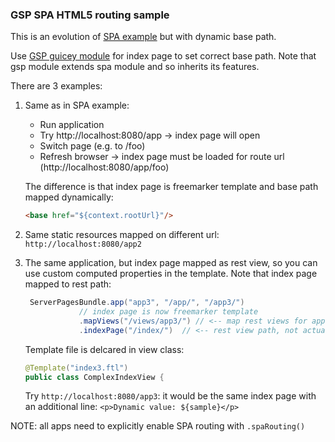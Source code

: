 ### GSP SPA HTML5 routing sample

This is an evolution of [SPA example](../ext-spa) but with dynamic base path.

Use [GSP guicey module]((https://github.com/xvik/dropwizard-guicey-ext/tree/master/guicey-server-pages))
for index page to set correct base path. Note that gsp module extends spa module and so inherits its features.

There are 3 examples:
1. Same as in SPA example:
    * Run application
    * Try http://localhost:8080/app -> index page will open
    * Switch page (e.g. to /foo)
    * Refresh browser -> index page must be loaded for route url (http://localhost:8080/app/foo)

    The difference is that index page is freemarker template and base path mapped dynamically:
    ```html
   <base href="${context.rootUrl}"/>
   ``` 

2. Same static resources mapped on different url: `http://localhost:8080/app2`

3. The same application, but index page mapped as rest view, so you can use custom computed properties in 
    the template. Note that index page mapped to rest path:
    ```java
     ServerPagesBundle.app("app3", "/app/", "/app3/")
                // index page is now freemarker template
                .mapViews("/views/app3/") // <-- map rest views for application
                .indexPage("/index/")  // <-- rest view path, not actual page
    ```
   Template file is delcared in view class:
   ```java
   @Template("index3.ftl")
   public class ComplexIndexView {
   ```
   Try `http://localhost:8080/app3`: it would be the same index page with an additional line:
   `<p>Dynamic value: ${sample}</p>`
   
NOTE: all apps need to explicitly enable SPA routing with `.spaRouting()`   
